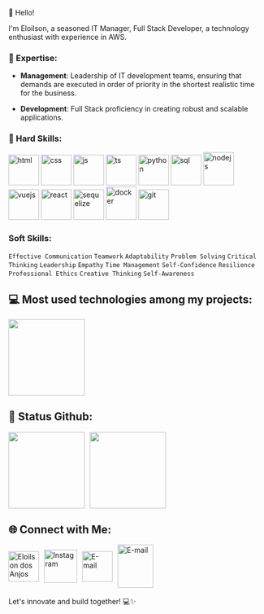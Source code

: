 👋 Hello!

  I'm Eloilson, a seasoned IT Manager, Full Stack Developer, a technology enthusiast with experience in AWS.

### 🚀 Expertise:

- **Management**: 
 Leadership of IT development teams, ensuring that demands are executed in order of priority in the shortest realistic time for the business.

- **Development**:
Full Stack proficiency in creating robust and scalable applications.

### 🔧 Hard Skills:
 
<div>
    <img alt="html" src="https://cdn.icon-icons.com/icons2/2107/PNG/96/file_type_html_icon_130541.png" width="60" height="60"/>
    <img alt="css" src="https://cdn.icon-icons.com/icons2/2107/PNG/96/file_type_css_icon_130661.png" width="60" height="60"/>
    <img alt="js" src="https://cdn-icons-png.flaticon.com/512/1199/1199124.png" width="60" height="60"/>
    <img alt="ts" src="https://cdn.icon-icons.com/icons2/2107/PNG/96/file_type_typescript_official_icon_130107.png" width="60" height="60"/>
    <img alt="python" src="https://cdn.icon-icons.com/icons2/2107/PNG/96/file_type_python_icon_130221.png" width="60" height="60"/>
    <img alt="sql" src="https://cdn-icons-png.flaticon.com/512/2772/2772128.png" width="60" height="60"/>
    <img alt="nodejs" src="https://cdn.icon-icons.com/icons2/2107/PNG/96/file_type_node_icon_130301.png" width="60" height="65"/>
    <img alt="vuejs" src="https://cdn.icon-icons.com/icons2/2415/PNG/96/vuejs_original_wordmark_logo_icon_146305.png" width="60" height="60"/>
    <img alt="react" src="https://cdn.icon-icons.com/icons2/2415/PNG/96/react_original_wordmark_logo_icon_146375.png" width="60" height="60"/>
    <img alt="sequelize" src="https://cdn.icon-icons.com/icons2/2107/PNG/96/file_type_sequelize_icon_130173.png" width="60" height="60"/>
    <img alt="docker" src="https://cdn.icon-icons.com/icons2/2415/PNG/96/docker_original_wordmark_logo_icon_146557.png" width="60" height="65"/>
    <img alt="git" src="https://git-scm.com/images/logo@2x.png" height="60"/>

### Soft Skills:

`Effective Communication`
`Teamwork`
`Adaptability`
`Problem Solving`
`Critical Thinking`
`Leadership`
`Empathy`
`Time Management`
`Self-Confidence`
`Resilience`
`Professional Ethics`
`Creative Thinking`
`Self-Awareness`

## 💻 Most used technologies among my projects:

 <img height="150" src="https://github-readme-stats.vercel.app/api/top-langs/?username=eloilsondosanjos&layout=compact&hide_title=true&theme=transparent"/>
 

## 🎯 Status Github:

<div style="display: flex;">
  <img height="150" style="margin-right: 10px;" src="https://github-readme-stats.vercel.app/api?username=eloilsondosanjos&show_icons=true&hide_title=true&theme=transparent"/>

  <img height="150" src="https://github-readme-streak-stats.herokuapp.com/?user=eloilsondosanjos&show_icons=true&hide_title=true&fire=5194F0&ring=5194F0&currStreakLabel=5194F0&theme=transparent"/>
</div> 

## 🌐 Connect with Me:

<div style="display: flex; align-items: center;">
<a style="margin-right: 10px;" href="https://www.linkedin.com/in/eloilsondosanjosrocha/" target="_blank">
  <img height="60" alt="Eloilson dos Anjos" src="https://cdn-icons-png.flaticon.com/128/3536/3536505.png"/>
</a>

<a style="margin-right: 10px;" href="https://www.instagram.com/elo_dosanjos" target="_blank">
  <img height="65" alt="Instagram" src="https://cdn.icon-icons.com/icons2/836/PNG/96/Instagram_icon-icons.com_66804.png" />
</a>
<a style="margin-right: 10px;" href="https://twitter.com/eloilson_dos" target="_blank">
  <img  height="60" alt="E-mail" src="https://cdn-icons-png.flaticon.com/128/3256/3256013.png" />
</a>
<a href="mailto:eloilson.ageedu@gmail.com" target="_blank">
  <img  height="85" width="70" alt="E-mail" src="https://cdn.icon-icons.com/icons2/1826/PNG/96/4202011emailgmaillogomailsocialsocialmedia-115677_115624.png" />
</a>


</div> 

</br>
Let's innovate and build together! 💻✨

 


